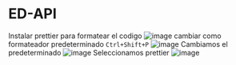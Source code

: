 # ED-API

Instalar prettier para formatear el codigo
![image](https://user-images.githubusercontent.com/85083888/219972326-637d43d1-518f-4af3-90fe-70688180bcfb.png)
cambiar como formateador predeterminado
``Ctrl+Shift+P``
![image](https://user-images.githubusercontent.com/85083888/219972576-4c3bfa51-6ffe-4018-9cc2-143042e1808d.png)
Cambiamos el predeterminado
![image](https://user-images.githubusercontent.com/85083888/219972597-01b3df2b-ecd1-4f27-ab3c-ddca01b27b83.png)
Seleccionamos prettier
![image](https://user-images.githubusercontent.com/85083888/219972614-b9cd6b27-0b1e-49e1-a223-e863d7b11d88.png)
